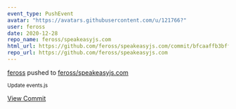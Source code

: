 ```yaml
---
event_type: PushEvent
avatar: "https://avatars.githubusercontent.com/u/121766?"
user: feross
date: 2020-12-28
repo_name: feross/speakeasyjs.com
html_url: https://github.com/feross/speakeasyjs.com/commit/bfcaaffb3bfffe12cdcdf9a4ce53e3ba14a533b8
repo_url: https://github.com/feross/speakeasyjs.com
---
```


<a href='https://github.com/feross' target='_blank'>feross</a> pushed to <a href='https://github.com/feross/speakeasyjs.com' target='_blank'>feross/speakeasyjs.com</a>

<small>Update events.js</small>

<a href='https://github.com/feross/speakeasyjs.com/commit/bfcaaffb3bfffe12cdcdf9a4ce53e3ba14a533b8' target='_blank'>View Commit</a>